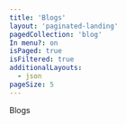 ```yaml
---
title: 'Blogs'
layout: 'paginated-landing'
pagedCollection: 'blog'
In menu?: on
isPaged: true
isFiltered: true
additionalLayouts: 
  - json
pageSize: 5 
---
```

Blogs
